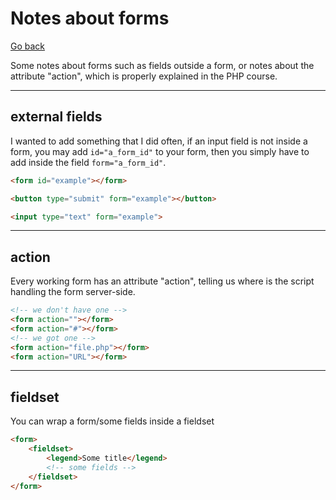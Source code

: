 # Notes about forms

[Go back](../index.md#forms)

Some notes about forms such as fields outside a form, or notes about the attribute "action", which is properly explained in the PHP course.

<hr class="sl">

## external fields

I wanted to add something that I did often, if an input field is not inside a form, you may add `id="a_form_id"` to your form, then you simply have to add inside the field `form="a_form_id"`.

```html
<form id="example"></form>

<button type="submit" form="example"></button>

<input type="text" form="example">
```

<hr class="sr">

## action

Every working form has an attribute "action", telling us where is the script handling the form server-side.

```html
<!-- we don't have one -->
<form action=""></form>
<form action="#"></form>
<!-- we got one -->
<form action="file.php"></form>
<form action="URL"></form>
```

<hr class="sl">

## fieldset

You can wrap a form/some fields inside a fieldset

```html
<form>
    <fieldset>
        <legend>Some title</legend>
        <!-- some fields -->
    </fieldset>
</form>
```